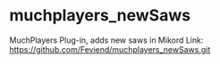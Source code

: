 # muchplayers_newSaws
MuchPlayers Plug-in, adds new saws in Mikord
Link: https://github.com/Feviend/muchplayers_newSaws.git
